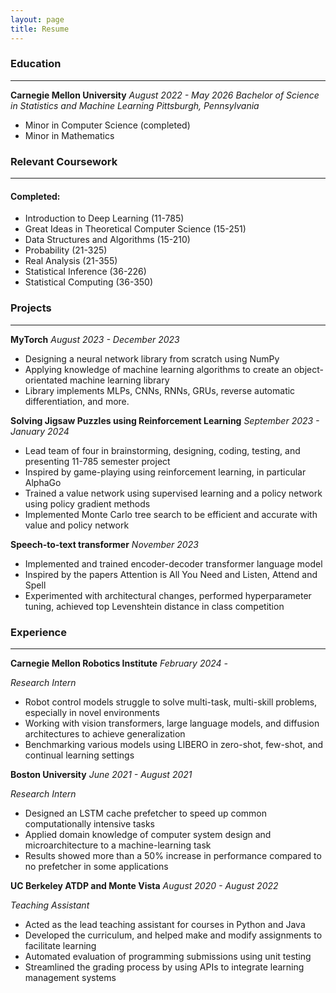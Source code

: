 ```yaml
---
layout: page
title: Resume
---
```


### Education
---
**Carnegie Mellon University**
_August 2022 - May 2026_
_Bachelor of Science in Statistics and Machine Learning_
_Pittsburgh, Pennsylvania_
* Minor in Computer Science (completed)
* Minor in Mathematics

### Relevant Coursework
---
#### Completed:
* Introduction to Deep Learning (11-785)
* Great Ideas in Theoretical Computer Science (15-251)
* Data Structures and Algorithms (15-210)
* Probability (21-325)
* Real Analysis (21-355)
* Statistical Inference (36-226)
* Statistical Computing (36-350)

### Projects
---
**MyTorch**
_August 2023 - December 2023_
* Designing a neural network library from scratch using NumPy
* Applying knowledge of machine learning algorithms to create an object-orientated machine learning library
* Library implements MLPs, CNNs, RNNs, GRUs, reverse automatic differentiation, and more.

**Solving Jigsaw Puzzles using Reinforcement Learning**
_September 2023 - January 2024_
* Lead team of four in brainstorming, designing, coding, testing, and presenting 11-785 semester project
* Inspired by game-playing using reinforcement learning, in particular AlphaGo
* Trained a value network using supervised learning and a policy network using policy gradient methods
* Implemented Monte Carlo tree search to be efficient and accurate with value and policy network

**Speech-to-text transformer**
_November 2023_
* Implemented and trained encoder-decoder transformer language model
* Inspired by the papers Attention is All You Need and Listen, Attend and Spell
* Experimented with architectural changes, performed hyperparameter tuning, achieved top Levenshtein distance in class competition

### Experience
---
**Carnegie Mellon Robotics Institute**
_February 2024 -_

_Research Intern_
* Robot control models struggle to solve multi-task, multi-skill problems, especially in novel environments
* Working with vision transformers, large language models, and diffusion architectures to achieve generalization
* Benchmarking various models using LIBERO in zero-shot, few-shot, and continual learning settings

**Boston University**
_June 2021 - August 2021_

_Research Intern_
* Designed an LSTM cache prefetcher to speed up common computationally intensive tasks
* Applied domain knowledge of computer system design and microarchitecture to a machine-learning task
* Results showed more than a 50% increase in performance compared to no prefetcher in some applications

**UC Berkeley ATDP and Monte Vista**
_August 2020 - August 2022_

_Teaching Assistant_
* Acted as the lead teaching assistant for courses in Python and Java
* Developed the curriculum, and helped make and modify assignments to facilitate learning
* Automated evaluation of programming submissions using unit testing
* Streamlined the grading process by using APIs to integrate learning management systems

